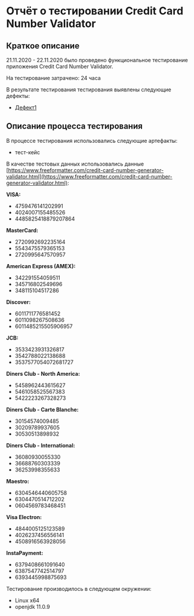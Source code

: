 # Отчёт о тестировании Credit Card Number Validator

## Краткое описание

21.11.2020 - 22.11.2020 было проведено функциональное тестирование приложения Credit Card Number Validator.

На тестирование затрачено: 24 часа

В результате тестирования тестирования выявлены следующие дефекты:
* [Дефект1](https://github.com/debaser276/javaqa1.2CreditCardNumberValidator/issues/1)

## Описание процесса тестирования

В процессе тестирования использовались следующие артефакты:
* тест-кейс

В качестве тестовых данных использовались данные [https://www.freeformatter.com/credit-card-number-generator-validator.html](https://www.freeformatter.com/credit-card-number-generator-validator.html):

**VISA:**
* 4759476141202991
* 4024007155485526
* 4485825418879207864

**MasterCard:**
* 2720992692235164
* 5543475579365153
* 2720995647570957

**American Express (AMEX):**
* 342291554059511
* 345716802549696
* 348115104517286

**Discover:**
* 6011711776581452
* 6011098267508636
* 6011485215505906957

**JCB:**
* 3533423931326817
* 3542788022138688
* 3537577054072681727

**Diners Club - North America:**
* 5458962443615627
* 5461058525567383
* 5422223267328273

**Diners Club - Carte Blanche:**
* 30154574009485
* 30209789937605
* 30530513898932

**Diners Club - International:**
* 36080930055330
* 36688760303339
* 36253998355633

**Maestro:**
* 6304546440605758
* 6304470514712202
* 0604569783468451

**Visa Electron:**
* 4844005125123589
* 4026237456556141
* 4508916563928056

**InstaPayment:**
* 6379408661091640
* 6387547742514797
* 6393445998875693

Тестирование производилось в следующем окружении:
* Linux x64
* openjdk 11.0.9

